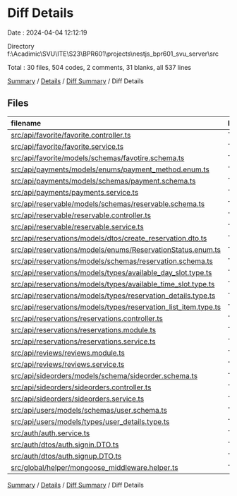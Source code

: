 # Diff Details

Date : 2024-04-04 12:12:19

Directory f:\\Acadimic\\SVU\\ITE\\S23\\BPR601\\projects\\nestjs_bpr601_svu_server\\src

Total : 30 files,  504 codes, 2 comments, 31 blanks, all 537 lines

[Summary](results.md) / [Details](details.md) / [Diff Summary](diff.md) / Diff Details

## Files
| filename | language | code | comment | blank | total |
| :--- | :--- | ---: | ---: | ---: | ---: |
| [src/api/favorite/favorite.controller.ts](/src/api/favorite/favorite.controller.ts) | TypeScript | 16 | 0 | 1 | 17 |
| [src/api/favorite/favorite.service.ts](/src/api/favorite/favorite.service.ts) | TypeScript | 16 | 0 | 3 | 19 |
| [src/api/favorite/models/schemas/favotire.schema.ts](/src/api/favorite/models/schemas/favotire.schema.ts) | TypeScript | 0 | 0 | -1 | -1 |
| [src/api/payments/models/enums/payment_method.enum.ts](/src/api/payments/models/enums/payment_method.enum.ts) | TypeScript | 4 | 0 | 0 | 4 |
| [src/api/payments/models/schemas/payment.schema.ts](/src/api/payments/models/schemas/payment.schema.ts) | TypeScript | -1 | 0 | -1 | -2 |
| [src/api/payments/payments.service.ts](/src/api/payments/payments.service.ts) | TypeScript | 12 | 0 | 1 | 13 |
| [src/api/reservable/models/schemas/reservable.schema.ts](/src/api/reservable/models/schemas/reservable.schema.ts) | TypeScript | 3 | 0 | 0 | 3 |
| [src/api/reservable/reservable.controller.ts](/src/api/reservable/reservable.controller.ts) | TypeScript | 14 | 0 | 0 | 14 |
| [src/api/reservable/reservable.service.ts](/src/api/reservable/reservable.service.ts) | TypeScript | 37 | 0 | -1 | 36 |
| [src/api/reservations/models/dtos/create_reservation.dto.ts](/src/api/reservations/models/dtos/create_reservation.dto.ts) | TypeScript | 39 | 0 | 6 | 45 |
| [src/api/reservations/models/enums/ReservationStatus.enum.ts](/src/api/reservations/models/enums/ReservationStatus.enum.ts) | TypeScript | -5 | 0 | 0 | -5 |
| [src/api/reservations/models/schemas/reservation.schema.ts](/src/api/reservations/models/schemas/reservation.schema.ts) | TypeScript | 3 | 0 | -3 | 0 |
| [src/api/reservations/models/types/available_day_slot.type.ts](/src/api/reservations/models/types/available_day_slot.type.ts) | TypeScript | 4 | 0 | 0 | 4 |
| [src/api/reservations/models/types/available_time_slot.type.ts](/src/api/reservations/models/types/available_time_slot.type.ts) | TypeScript | 4 | 0 | 0 | 4 |
| [src/api/reservations/models/types/reservation_details.type.ts](/src/api/reservations/models/types/reservation_details.type.ts) | TypeScript | 50 | 0 | 4 | 54 |
| [src/api/reservations/models/types/reservation_list_item.type.ts](/src/api/reservations/models/types/reservation_list_item.type.ts) | TypeScript | 29 | 0 | 4 | 33 |
| [src/api/reservations/reservations.controller.ts](/src/api/reservations/reservations.controller.ts) | TypeScript | 37 | 0 | 2 | 39 |
| [src/api/reservations/reservations.module.ts](/src/api/reservations/reservations.module.ts) | TypeScript | 8 | 0 | 0 | 8 |
| [src/api/reservations/reservations.service.ts](/src/api/reservations/reservations.service.ts) | TypeScript | 174 | 2 | 14 | 190 |
| [src/api/reviews/reviews.module.ts](/src/api/reviews/reviews.module.ts) | TypeScript | 5 | 0 | 0 | 5 |
| [src/api/reviews/reviews.service.ts](/src/api/reviews/reviews.service.ts) | TypeScript | 16 | 0 | 3 | 19 |
| [src/api/sideorders/models/schema/sideorder.schema.ts](/src/api/sideorders/models/schema/sideorder.schema.ts) | TypeScript | 3 | 0 | 0 | 3 |
| [src/api/sideorders/sideorders.controller.ts](/src/api/sideorders/sideorders.controller.ts) | TypeScript | 9 | 0 | 0 | 9 |
| [src/api/sideorders/sideorders.service.ts](/src/api/sideorders/sideorders.service.ts) | TypeScript | 21 | 0 | 0 | 21 |
| [src/api/users/models/schemas/user.schema.ts](/src/api/users/models/schemas/user.schema.ts) | TypeScript | -2 | 0 | 0 | -2 |
| [src/api/users/models/types/user_details.type.ts](/src/api/users/models/types/user_details.type.ts) | TypeScript | -2 | 0 | 0 | -2 |
| [src/auth/auth.service.ts](/src/auth/auth.service.ts) | TypeScript | -1 | 0 | 0 | -1 |
| [src/auth/dtos/auth.signin.DTO.ts](/src/auth/dtos/auth.signin.DTO.ts) | TypeScript | -1 | 0 | 0 | -1 |
| [src/auth/dtos/auth.signup.DTO.ts](/src/auth/dtos/auth.signup.DTO.ts) | TypeScript | -3 | 0 | -1 | -4 |
| [src/global/helper/mongoose_middleware.helper.ts](/src/global/helper/mongoose_middleware.helper.ts) | TypeScript | 15 | 0 | 0 | 15 |

[Summary](results.md) / [Details](details.md) / [Diff Summary](diff.md) / Diff Details
